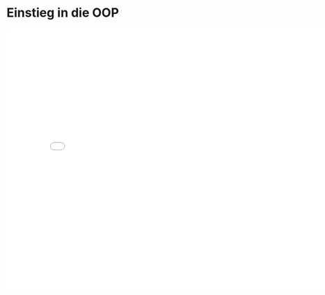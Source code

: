# Einstieg in die OOP

<iframe src="_static/pdfs/t01_einstieg.pdf" width="800" height="600" style="border: none;"></iframe>
